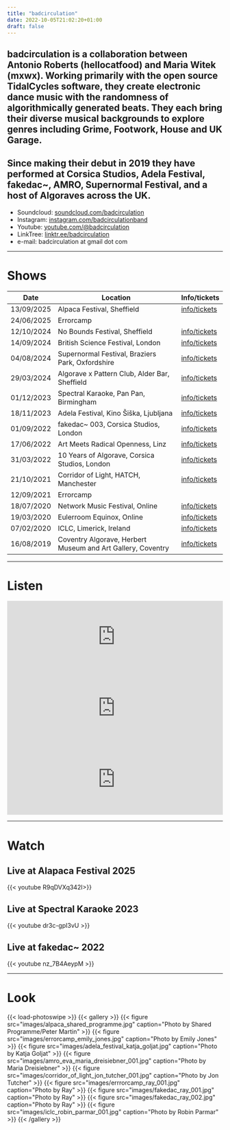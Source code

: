 ```yaml
---
title: "badcirculation"
date: 2022-10-05T21:02:20+01:00
draft: false
---
```


## badcirculation is a collaboration between Antonio Roberts (hellocatfood) and Maria Witek (mxwx). Working primarily with the open source TidalCycles software, they create electronic dance music with the randomness of algorithmically generated beats. They each bring their diverse musical backgrounds to explore genres including Grime, Footwork, House and UK Garage.

## Since making their debut in 2019 they have performed at Corsica Studios, Adela Festival, fakedac~, AMRO, Supernormal Festival, and a host of Algoraves across the UK.

* Soundcloud: [soundcloud.com/badcirculation](https://soundcloud.com/badcirculation)
* Instagram: [instagram.com/badcirculationband](https://www.instagram.com/badcirculationband)
* Youtube: [youtube.com/@badcirculation](https://www.youtube.com/@badcirculation)
* LinkTree: [linktr.ee/badcirculation](https://linktr.ee/badcirculation)
* e-mail: badcirculation at gmail dot com

---

# Shows

| Date         | Location                               | Info/tickets |
| ------------ | -------------------------------------- | ------------ |
| 13/09/2025   | Alpaca Festival, Sheffield             | [info/tickets](https://2025.algorithmicpattern.org/sheffield/#club-night) |
| 24/06/2025   | Errorcamp                              |              |
| 12/10/2024   | No Bounds Festival, Sheffield          | [info/tickets](https://noboundsfestival.co.uk/) |
| 14/09/2024   | British Science Festival, London       | [info/tickets](https://britishscienceassociation-tickets.ticketsolve.com/ticketbooth/shows/1173648576) | 
| 04/08/2024   | Supernormal Festival, Braziers Park, Oxfordshire | [info/tickets](https://www.supernormalfestival.co.uk/) |
| 29/03/2024   | Algorave x Pattern Club, Alder Bar, Sheffield | [info/tickets](https://www.tickettailor.com/events/patternclub/1170747) |
| 01/12/2023   | Spectral Karaoke, Pan Pan, Birmingham  | [info/tickets](https://www.instagram.com/p/C0AAPpRo8Vw/) |
| 18/11/2023   | Adela Festival, Kino Šiška, Ljubljana  | [info/tickets](https://wiki.ljudmila.org/Adela:_Algorave) |
| 01/09/2022   | fakedac~ 003, Corsica Studios, London  | [info/tickets](https://fakedac.net/event/2)
| 17/06/2022   | Art Meets Radical Openness, Linz    | [info/tickets](https://www.radical-openness.org/en/programm/2022/algorave-badcirculation)
| 31/03/2022   | 10 Years of Algorave, Corsica Studios, London | [info/tickets](https://ra.co/events/1499155)
| 21/10/2021   | Corridor of Light, HATCH, Manchester   | [info/tickets](https://oxfordroadcorridor.com/events/algorave/)
| 12/09/2021   | Errorcamp                              |
| 18/07/2020   | Network Music Festival, Online         | [info/tickets](https://networkmusicfestival.org/algorave/)
| 19/03/2020   | Eulerroom Equinox, Online              | [info/tickets](https://equinox.eulerroom.com/)
| 07/02/2020   | ICLC, Limerick, Ireland                | [info/tickets](https://iclc.toplap.org/2020/schedule.html)
| 16/08/2019   | Coventry Algorave, Herbert Museum and Art Gallery, Coventry | [info/tickets](https://www.theherbert.org/whats_on/1449/algorave)

---

# Listen

<iframe width="100%" height="166" scrolling="no" frameborder="no" allow="autoplay" src="https://w.soundcloud.com/player/?url=https%3A//api.soundcloud.com/tracks/1935866216&color=%23ff5500&auto_play=false&hide_related=false&show_comments=true&show_user=true&show_reposts=false&show_teaser=true"></iframe>

<iframe width="100%" height="166" scrolling="no" frameborder="no" allow="autoplay" src="https://w.soundcloud.com/player/?url=https%3A//api.soundcloud.com/tracks/1592323047&color=%23ff5500&auto_play=false&hide_related=false&show_comments=true&show_user=true&show_reposts=false&show_teaser=true"></iframe>

<iframe width="100%" height="166" scrolling="no" frameborder="no" allow="autoplay" src="https://w.soundcloud.com/player/?url=https%3A//api.soundcloud.com/tracks/1242599782&color=%23ff5500&auto_play=false&hide_related=false&show_comments=true&show_user=true&show_reposts=false&show_teaser=true"></iframe>

---

# Watch

## Live at Alapaca Festival 2025

{{< youtube R9qDVXq342I>}}

## Live at Spectral Karaoke 2023

{{< youtube dr3c-gpI3vU >}}

## Live at fakedac~ 2022

{{< youtube nz_7B4AeypM >}}

---

# Look
{{< load-photoswipe >}}
{{< gallery >}}
  {{< figure src="images/alpaca_shared_programme.jpg" caption="Photo by Shared Programme/Peter Martin" >}}
  {{< figure src="images/errorcamp_emily_jones.jpg" caption="Photo by Emily Jones" >}}
  {{< figure src="images/adela_festival_katja_goljat.jpg" caption="Photo by Katja Goljat" >}}
  {{< figure src="images/amro_eva_maria_dreisiebner_001.jpg" caption="Photo by Maria Dreisiebner" >}}
  {{< figure src="images/corridor_of_light_jon_tutcher_001.jpg" caption="Photo by Jon Tutcher" >}}
  {{< figure src="images/errrorcamp_ray_001.jpg" caption="Photo by Ray" >}}
  {{< figure src="images/fakedac_ray_001.jpg" caption="Photo by Ray" >}}
  {{< figure src="images/fakedac_ray_002.jpg" caption="Photo by Ray" >}}
  {{< figure src="images/iclc_robin_parmar_001.jpg" caption="Photo by Robin Parmar" >}}
{{< /gallery >}}

